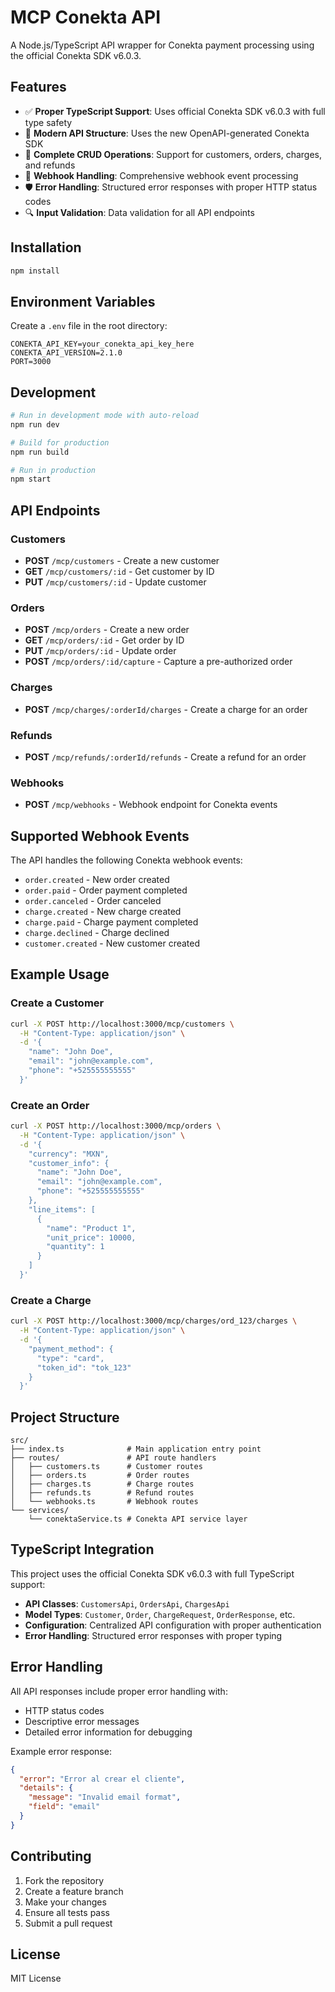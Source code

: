 # MCP Conekta API

A Node.js/TypeScript API wrapper for Conekta payment processing using the official Conekta SDK v6.0.3.

## Features

- ✅ **Proper TypeScript Support**: Uses official Conekta SDK v6.0.3 with full type safety
- 🔄 **Modern API Structure**: Uses the new OpenAPI-generated Conekta SDK
- 🎯 **Complete CRUD Operations**: Support for customers, orders, charges, and refunds
- 📡 **Webhook Handling**: Comprehensive webhook event processing
- 🛡️ **Error Handling**: Structured error responses with proper HTTP status codes
- 🔍 **Input Validation**: Data validation for all API endpoints

## Installation

```bash
npm install
```

## Environment Variables

Create a `.env` file in the root directory:

```env
CONEKTA_API_KEY=your_conekta_api_key_here
CONEKTA_API_VERSION=2.1.0
PORT=3000
```

## Development

```bash
# Run in development mode with auto-reload
npm run dev

# Build for production
npm run build

# Run in production
npm start
```

## API Endpoints

### Customers

- **POST** `/mcp/customers` - Create a new customer
- **GET** `/mcp/customers/:id` - Get customer by ID
- **PUT** `/mcp/customers/:id` - Update customer

### Orders

- **POST** `/mcp/orders` - Create a new order
- **GET** `/mcp/orders/:id` - Get order by ID
- **PUT** `/mcp/orders/:id` - Update order
- **POST** `/mcp/orders/:id/capture` - Capture a pre-authorized order

### Charges

- **POST** `/mcp/charges/:orderId/charges` - Create a charge for an order

### Refunds

- **POST** `/mcp/refunds/:orderId/refunds` - Create a refund for an order

### Webhooks

- **POST** `/mcp/webhooks` - Webhook endpoint for Conekta events

## Supported Webhook Events

The API handles the following Conekta webhook events:

- `order.created` - New order created
- `order.paid` - Order payment completed
- `order.canceled` - Order canceled
- `charge.created` - New charge created
- `charge.paid` - Charge payment completed
- `charge.declined` - Charge declined
- `customer.created` - New customer created

## Example Usage

### Create a Customer

```bash
curl -X POST http://localhost:3000/mcp/customers \
  -H "Content-Type: application/json" \
  -d '{
    "name": "John Doe",
    "email": "john@example.com",
    "phone": "+525555555555"
  }'
```

### Create an Order

```bash
curl -X POST http://localhost:3000/mcp/orders \
  -H "Content-Type: application/json" \
  -d '{
    "currency": "MXN",
    "customer_info": {
      "name": "John Doe",
      "email": "john@example.com",
      "phone": "+525555555555"
    },
    "line_items": [
      {
        "name": "Product 1",
        "unit_price": 10000,
        "quantity": 1
      }
    ]
  }'
```

### Create a Charge

```bash
curl -X POST http://localhost:3000/mcp/charges/ord_123/charges \
  -H "Content-Type: application/json" \
  -d '{
    "payment_method": {
      "type": "card",
      "token_id": "tok_123"
    }
  }'
```

## Project Structure

```
src/
├── index.ts              # Main application entry point
├── routes/               # API route handlers
│   ├── customers.ts      # Customer routes
│   ├── orders.ts         # Order routes
│   ├── charges.ts        # Charge routes
│   ├── refunds.ts        # Refund routes
│   └── webhooks.ts       # Webhook routes
└── services/
    └── conektaService.ts # Conekta API service layer
```

## TypeScript Integration

This project uses the official Conekta SDK v6.0.3 with full TypeScript support:

- **API Classes**: `CustomersApi`, `OrdersApi`, `ChargesApi`
- **Model Types**: `Customer`, `Order`, `ChargeRequest`, `OrderResponse`, etc.
- **Configuration**: Centralized API configuration with proper authentication
- **Error Handling**: Structured error responses with proper typing

## Error Handling

All API responses include proper error handling with:

- HTTP status codes
- Descriptive error messages
- Detailed error information for debugging

Example error response:
```json
{
  "error": "Error al crear el cliente",
  "details": {
    "message": "Invalid email format",
    "field": "email"
  }
}
```

## Contributing

1. Fork the repository
2. Create a feature branch
3. Make your changes
4. Ensure all tests pass
5. Submit a pull request

## License

MIT License 